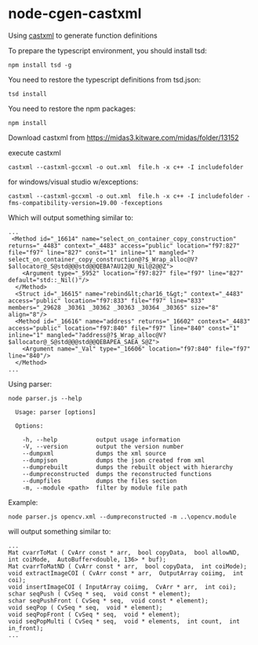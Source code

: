 ﻿# node-cgen-castxml

Using [castxml](https://github.com/CastXML/CastXML) to generate function definitions

To prepare the typescript environment, you should install tsd:
```
npm install tsd -g
```

You need to restore the typescript definitions from tsd.json:
```
tsd install
```

You need to restore the npm packages:
```
npm install
```

Download castxml from https://midas3.kitware.com/midas/folder/13152

execute castxml
```
castxml --castxml-gccxml -o out.xml  file.h -x c++ -I includefolder
```
for windows/visual studio w/exceptions:
```
castxml --castxml-gccxml -o out.xml  file.h -x c++ -I includefolder -fms-compatibility-version=19.00 -fexceptions
```

Which will output something similar to:
```
...
 <Method id="_16614" name="select_on_container_copy_construction" returns="_4483" context="_4483" access="public" location="f97:827" file="f97" line="827" const="1" inline="1" mangled="?select_on_container_copy_construction@?$_Wrap_alloc@V?$allocator@_S@std@@@std@@QEBA?AU12@U_Nil@2@@Z">
    <Argument type="_5952" location="f97:827" file="f97" line="827" default="std::_Nil()"/>
  </Method>
  <Struct id="_16615" name="rebind&lt;char16_t&gt;" context="_4483" access="public" location="f97:833" file="f97" line="833" members="_29628 _30361 _30362 _30363 _30364 _30365" size="8" align="8"/>
  <Method id="_16616" name="address" returns="_16602" context="_4483" access="public" location="f97:840" file="f97" line="840" const="1" inline="1" mangled="?address@?$_Wrap_alloc@V?$allocator@_S@std@@@std@@QEBAPEA_SAEA_S@Z">
    <Argument name="_Val" type="_16606" location="f97:840" file="f97" line="840"/>
  </Method>
...
```

Using parser:
```
node parser.js --help

  Usage: parser [options]

  Options:

    -h, --help           output usage information
    -V, --version        output the version number
    --dumpxml            dumps the xml source
    --dumpjson           dumps the json created from xml
    --dumprebuilt        dumps the rebuilt object with hierarchy
    --dumpreconstructed  dumps the reconstructed functions
    --dumpfiles          dumps the files section
    -m, --module <path>  filter by module file path
```

Example:
```
node parser.js opencv.xml --dumpreconstructed -m ..\opencv.module
```

will output something similar to:
```
...
Mat cvarrToMat ( CvArr const * arr,  bool copyData,  bool allowND,  int coiMode,  AutoBuffer<double, 136> * buf);
Mat cvarrToMatND ( CvArr const * arr,  bool copyData,  int coiMode);
void extractImageCOI ( CvArr const * arr,  OutputArray coiimg,  int coi);
void insertImageCOI ( InputArray coiimg,  CvArr * arr,  int coi);
schar seqPush ( CvSeq * seq,  void const * element);
schar seqPushFront ( CvSeq * seq,  void const * element);
void seqPop ( CvSeq * seq,  void * element);
void seqPopFront ( CvSeq * seq,  void * element);
void seqPopMulti ( CvSeq * seq,  void * elements,  int count,  int in_front);
...
```


